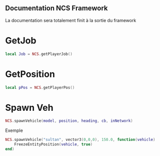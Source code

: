 
## Documentation NCS Framework

La documentation sera totalement finit à la sortie du framework

# GetJob

```lua
local Job = NCS.getPlayerJob()
```

# GetPosition

```lua
local pPos = NCS.getPlayerPos()
```
# Spawn Veh
```lua
NCS.spawnVehicle(model, position, heading, cb, inNetwork)
```

Exemple
```lua
NCS.spawnVehicle("sultan", vector3(0,0,0), 150.0, function(vehicle)
    FreezeEntityPosition(vehicle, true)
end)
```
